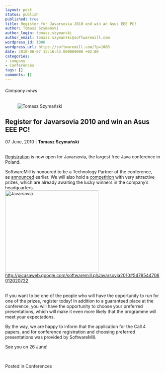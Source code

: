 ```yaml
---
layout: post
status: publish
published: true
title: Register for Javarsovia 2010 and win an Asus EEE PC!
author: Tomasz Szymański
author_login: tomasz_szymanski
author_email: tomasz.szymanski@softwaremill.com
wordpress_id: 1080
wordpress_url: https://softwaremill.com/?p=1080
date: 2010-06-07 13:16:43.000000000 +02:00
categories:
- company
- Conferences
tags: []
comments: []
---
```


<h6>Company news</h6>
<div class="post-header clearfix">
<figure><div class="image"><img src="https://softwaremill.com/wp-content/uploads/2013/04/szymanski.jpg" alt="Tomasz Szymański"></div></figure><div class="title">
<h2 class="font-dark-blue font-normal">Register for Javarsovia 2010 and win an Asus EEE PC!</h2>07 June, 2010 | <b>Tomasz Szymański</b><br><br>
</div>
</div>
<div class="post-rows"><div class="text">
<p id="Postyarchiwalne-RegisterforJavarsovia2010andwinanAsusEEEPC!"><a href="http://c4p.javarsovia.pl/register" rel="nofollow">Registration</a> is now open for Javarsovia, the largest free Java conference in Poland.</p>
<p>SoftwareMill is honoured to be a Technology Partner of the conference, as <a href="http://softwaremill.pl/blog/?p=9" rel="nofollow">announced</a> earlier. We will also hold a <a href="http://softwaremill.pl/blog/?p=33" rel="nofollow">competition</a> with very attractive prizes, which are already awaiting the lucky winners in the company’s headquarters.<br><a href="https://softwaremill.com/wp-content/uploads/2013/08/SDC11156.jpg"><img class="alignnone size-medium wp-image-1081" alt="Javarsovia" src="https://softwaremill.com/wp-content/uploads/2013/08/SDC11156-300x264.jpg" width="300" height="264"></a><br><a href="http://picasaweb.google.com/softwaremill.pl/Javarsovia2010#5478544708012020722" rel="nofollow">http://picasaweb.google.com/softwaremill.pl/Javarsovia2010#5478544708012020722</a></p>
<p><a href="http://picasaweb.google.com/softwaremill.pl/Javarsovia2010#5478544708012020722" rel="nofollow"><br></a>If you want to be one of the people who will have the opportunity to run for one of the prizes, register today! In addition to a guaranteed place at the conference, you will have the opportunity to choose your preferred presentations, which will make it even more likely that the programme will meet your expectations.</p>
<p>By the way, we are happy to inform that the application for the Call 4 papers, and for conference registration and choosing preferred presentations was provided by SoftwareMill.</p>
<p>See you on 26 June!</p>
<p> </p>
</div></div>
<div class="post-footer">Posted in Conferences</div>
